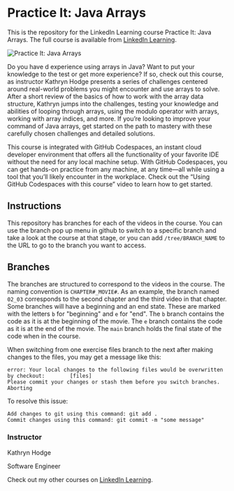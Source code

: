 # Practice It: Java Arrays
This is the repository for the LinkedIn Learning course Practice It: Java Arrays. The full course is available from [LinkedIn Learning][lil-course-url].

![Practice It: Java Arrays][lil-thumbnail-url] 

Do you have d experience using arrays in Java? Want to put your knowledge to the test or get more experience? If so, check out this course, as instructor Kathryn Hodge presents a series of challenges centered around real-world problems you might encounter and use arrays to solve. After a short review of the basics of how to work with the array data structure, Kathryn jumps into the challenges, testing your knowledge and abilities of looping through arrays, using the modulo operator with arrays, working with array indices, and more. If you’re looking to improve your command of Java arrays, get started on the path to mastery with these carefully chosen challenges and detailed solutions.

This course is integrated with GitHub Codespaces, an instant cloud developer environment that offers all the functionality of your favorite IDE without the need for any local machine setup. With GitHub Codespaces, you can get hands-on practice from any machine, at any time—all while using a tool that you’ll likely encounter in the workplace. Check out the “Using GitHub Codespaces with this course” video to learn how to get started.



## Instructions
This repository has branches for each of the videos in the course. You can use the branch pop up menu in github to switch to a specific branch and take a look at the course at that stage, or you can add `/tree/BRANCH_NAME` to the URL to go to the branch you want to access.

## Branches
The branches are structured to correspond to the videos in the course. The naming convention is `CHAPTER#_MOVIE#`. As an example, the branch named `02_03` corresponds to the second chapter and the third video in that chapter. 
Some branches will have a beginning and an end state. These are marked with the letters `b` for "beginning" and `e` for "end". The `b` branch contains the code as it is at the beginning of the movie. The `e` branch contains the code as it is at the end of the movie. The `main` branch holds the final state of the code when in the course.

When switching from one exercise files branch to the next after making changes to the files, you may get a message like this:

    error: Your local changes to the following files would be overwritten by checkout:        [files]
    Please commit your changes or stash them before you switch branches.
    Aborting

To resolve this issue:
	
    Add changes to git using this command: git add .
	Commit changes using this command: git commit -m "some message"


### Instructor

Kathryn Hodge 
                            
Software Engineer

                            

Check out my other courses on [LinkedIn Learning](https://www.linkedin.com/learning/instructors/kathryn-hodge).

[lil-course-url]: https://www.linkedin.com/learning/practice-it-java-arrays?dApp=59033956
[lil-thumbnail-url]: https://media.licdn.com/dms/image/C560DAQGxvknrUSCYyg/learning-public-crop_675_1200/0/1674065752872?e=2147483647&v=beta&t=alZ8uNljq1YU5rek0_VhuddFylQVKNSJVdDc7lQAa1k
